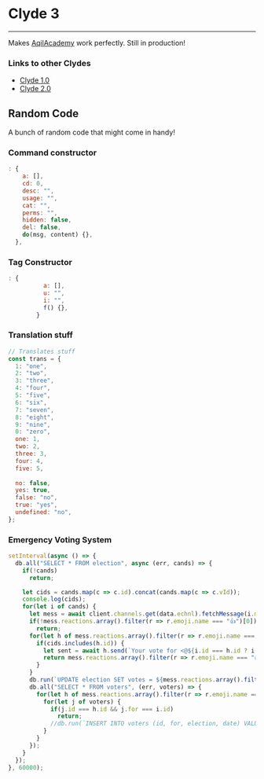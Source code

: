 # Clyde 3
-----------------------------------------------------------
Makes [AqilAcademy][aa] work perfectly. Still in production!

### Links to other Clydes
- [Clyde 1.0][c]
- [Clyde 2.0][c2]

## Random Code
A bunch of random code that might come in handy!

### Command constructor
```js
: {
    a: [],
    cd: 0,
    desc: "",
    usage: "",
    cat: "",
    perms: "",
    hidden: false,
    del: false,
    do(msg, content) {},
  },
```
### Tag Constructor
```js
: {
          a: [],
          u: "",
          i: "",
          f() {},
        }
```
### Translation stuff
```js
// Translates stuff
const trans = {
  1: "one",
  2: "two",
  3: "three",
  4: "four",
  5: "five",
  6: "six",
  7: "seven",
  8: "eight",
  9: "nine",
  0: "zero",
  one: 1,
  two: 2,
  three: 3,
  four: 4,
  five: 5,
  
  no: false,
  yes: true,
  false: "no",
  true: "yes",
  undefined: "no",
};
```

### Emergency Voting System
```js
setInterval(async () => {
  db.all("SELECT * FROM election", async (err, cands) => {
    if(!cands) 
      return;

    let cids = cands.map(c => c.id).concat(cands.map(c => c.vId));
    console.log(cids);
    for(let i of cands) {
      let mess = await client.channels.get(data.echnl).fetchMessage(i.msgId);
      if(!mess.reactions.array().filter(r => r.emoji.name === "👍")[0])
        return;
      for(let h of mess.reactions.array().filter(r => r.emoji.name === "👍")[0].users.array()) {
        if(cids.includes(h.id)) {
          let sent = await h.send(`Your vote for <@${i.id === h.id ? i.id : (i.vId === h.id ? i.id : "noone")}> has been removed because you cannot vote for yourself or your VP`).catch(console.log);
          return mess.reactions.array().filter(r => r.emoji.name === "👍")[0].remove(h);
        }
      }
      db.run(`UPDATE election SET votes = ${mess.reactions.array().filter(r => r.emoji.name === "👍")[0].count - 1} WHERE msgId = "${i.msgId}"`);
      db.all("SELECT * FROM voters", (err, voters) => {
        for(let h of mess.reactions.array().filter(r => r.emoji.name === "👍")[0].users.array()) {
          for(let j of voters) {
            if(j.id === h.id && j.for === i.id)
              return;
            //db.run(`INSERT INTO voters (id, for, election, date) VALUES ("${h.id}", "${i.id}", ${elec.num}, ${new Date().valueOf()})`);
          }
        }
      });
    }
  });
}, 60000);
```

[c]: https://github.com/ShadowKA/AqilAcademy-bot "Clyde Repository"
[c2]: https://glitch.com/edit/#!/clyde-backup "Clyde 2.0"
[aa]: https://discord.gg/285cj7j "AqilAcademy"
